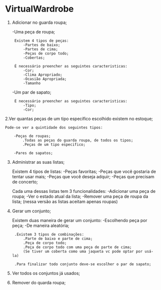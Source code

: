 # VirtualWardrobe

1. Adicionar no guarda roupa;

	-Uma peça de roupa;

        Existem 4 tipos de peças:
            -Partes de baixo;
            -Partes de cima;
            -Peças de corpo todo;
            -Cobertas;

        É necessário preencher as seguintes caracteristicas:
            -Cor;
            -Clima Apropriado;
            -Ocasião Apropriada;
            -Tamanho

    -Um par de sapato;

        É necessário preencher as seguintes caracteristicas:
            -Tipo;
            -Cor;

2.Ver quantas peças de um tipo específico escolhido existem no estoque;

    Pode-se ver a quintidade dos seguintes tipos:

        -Peças de roupas;
            .Todas as peças do guarda roupa, de todos os tipos;
            .Peças de um tipo especifico;

        -Pares de sapatos;

3. Administrar as suas listas;

    Existem 4 tipos de listas:
        -Peças favoritas;
        -Peças que você gostaria de tentar usar mais;
        -Peças que você deseja adquir;
        -Peças que precisam de concerto;

    Cada uma dessas listas tem 3 funcionalidades:
        -Adicionar uma peça de roupa;
        -Ver o estado atual da lista;
        -Remover uma peça de roupa da lista;
        (nessa versão as listas aceitam apenas roupas)

4. Gerar um conjunto;

    Existem duas maneira de gerar um conjunto:
        -Escolhendo peça por peça;
        -De maneira aleatória;

        .Existem 3 tipos de combinações:
            .Parte de baixo e parte de cima;
            .Peça de corpo todo;
            .Peça de corpo todo com uma peça de parte de cima;
            (Se tiver um coberta como uma jaqueta vc pode optar por usá-la)

        .Para finalizar todo conjunto deve-se escolher o par de sapato;

5. Ver todos os conjuntos já usados;

6. Remover do quarda roupa;


